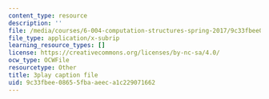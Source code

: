 ```yaml
---
content_type: resource
description: ''
file: /media/courses/6-004-computation-structures-spring-2017/9c33fbee08655fbaaeeca1c229071662_63QXdU9pliI.vtt
file_type: application/x-subrip
learning_resource_types: []
license: https://creativecommons.org/licenses/by-nc-sa/4.0/
ocw_type: OCWFile
resourcetype: Other
title: 3play caption file
uid: 9c33fbee-0865-5fba-aeec-a1c229071662
---
```

